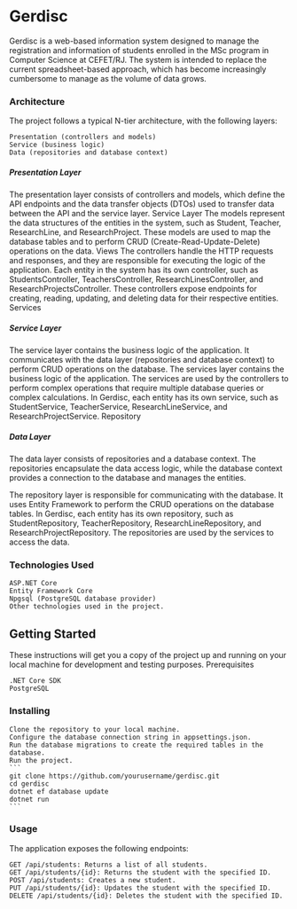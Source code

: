 # **Gerdisc**

Gerdisc is a web-based information system designed to manage the registration and information of students enrolled in the MSc program in Computer Science at CEFET/RJ. The system is intended to replace the current spreadsheet-based approach, which has become increasingly cumbersome to manage as the volume of data grows.

### Architecture

The project follows a typical N-tier architecture, with the following layers:

    Presentation (controllers and models)
    Service (business logic)
    Data (repositories and database context)

##### Presentation Layer
The presentation layer consists of controllers and models, which define the API endpoints and the data transfer objects (DTOs) used to transfer data between the API and the service layer.
Service Layer
The models represent the data structures of the entities in the system, such as Student, Teacher, ResearchLine, and ResearchProject. These models are used to map the database tables and to perform CRUD (Create-Read-Update-Delete) operations on the data.
Views
The controllers handle the HTTP requests and responses, and they are responsible for executing the logic of the application. Each entity in the system has its own controller, such as StudentsController, TeachersController, ResearchLinesController, and ResearchProjectsController. These controllers expose endpoints for creating, reading, updating, and deleting data for their respective entities.
Services

##### Service Layer 
The service layer contains the business logic of the application. It communicates with the data layer (repositories and database context) to perform CRUD operations on the database.
The services layer contains the business logic of the application. The services are used by the controllers to perform complex operations that require multiple database queries or complex calculations. In Gerdisc, each entity has its own service, such as StudentService, TeacherService, ResearchLineService, and ResearchProjectService.
Repository

##### Data Layer

The data layer consists of repositories and a database context. The repositories encapsulate the data access logic, while the database context provides a connection to the database and manages the entities.

The repository layer is responsible for communicating with the database. It uses Entity Framework to perform the CRUD operations on the database tables. In Gerdisc, each entity has its own repository, such as StudentRepository, TeacherRepository, ResearchLineRepository, and ResearchProjectRepository. The repositories are used by the services to access the data.

### Technologies Used

    ASP.NET Core
    Entity Framework Core
    Npgsql (PostgreSQL database provider)
    Other technologies used in the project.

## Getting Started

These instructions will get you a copy of the project up and running on your local machine for development and testing purposes.
Prerequisites

    .NET Core SDK
    PostgreSQL

### Installing

    Clone the repository to your local machine.
    Configure the database connection string in appsettings.json.
    Run the database migrations to create the required tables in the database.
    Run the project.
    ```
    git clone https://github.com/yourusername/gerdisc.git
    cd gerdisc
    dotnet ef database update
    dotnet run
    ```

### Usage

The application exposes the following endpoints:

    GET /api/students: Returns a list of all students.
    GET /api/students/{id}: Returns the student with the specified ID.
    POST /api/students: Creates a new student.
    PUT /api/students/{id}: Updates the student with the specified ID.
    DELETE /api/students/{id}: Deletes the student with the specified ID.